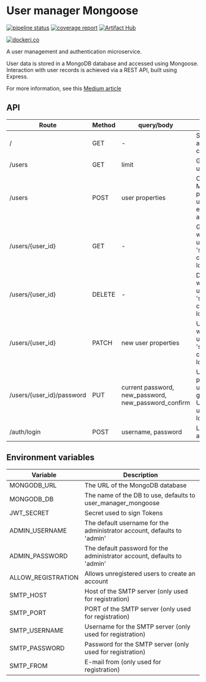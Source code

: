 
# User manager Mongoose

[![pipeline status](https://gitlab.com/moreillon_ci/user_manager_mongoose/badges/master/pipeline.svg)](https://gitlab.com/moreillon_ci/user_manager_mongoose/-/commits/master)
[![coverage report](https://gitlab.com/moreillon_ci/user_manager_mongoose/badges/master/coverage.svg)](https://gitlab.com/moreillon_ci/user_manager_mongoose/-/commits/master)
[![Artifact Hub](https://img.shields.io/endpoint?url=https://artifacthub.io/badge/repository/user-manager-mongoose)](https://artifacthub.io/packages/search?repo=user-manager-mongoose)

[![dockeri.co](https://dockeri.co/image/moreillon/user-manager-mongoose)](https://hub.docker.com/r/moreillon/user-manager-mongoose)


A user management and authentication microservice.

User data is stored in a MongoDB database and accessed using Mongoose.
Interaction with user records is achieved via a REST API, built using Express.

For more information, see this [Medium article](https://moreillon.medium.com/a-pluggable-user-management-and-authentication-service-for-web-applications-a6f23ae5816b)


## API
| Route | Method | query/body | Description |
| --- | --- | --- | --- |
| / | GET | - | Show application configuration |
| /users | GET | limit | Get the list of users |
| /users | POST | user properties | Creates a user. Mandatory properties are username (or email_address) and password |
| /users/{user_id} | GET | - | Get the user with the given user ID. Use 'self' for user currently logged in |
| /users/{user_id} | DELETE | - | Delete user with the given user ID. Use 'self' for user currently logged in |
| /users/{user_id} | PATCH | new user properties | Update user with the given user ID. Use 'self' for user currently logged in |
| /users/{user_id}/password | PUT | current password, new_password, new_password_confirm | Update the password of user with the given user ID. Use 'self' for user currently logged in |
| /auth/login | POST | username, password | Login, returns a jwt |

## Environment variables
| Variable  | Description |
| --- | --- |
| MONGODB_URL | The URL of the MongoDB database |
| MONGODB_DB | The name of the DB to use, defaults to user_manager_mongoose |
| JWT_SECRET | Secret used to sign Tokens |
| ADMIN_USERNAME | The default username for the administrator account, defaults to 'admin' |
| ADMIN_PASSWORD | The default password for the administrator account, defaults to 'admin' |
| ALLOW_REGISTRATION | Allows unregistered users to create an account |
| SMTP_HOST | Host of the SMTP server (only used for registration) |
| SMTP_PORT | PORT of the SMTP server (only used for registration) |
| SMTP_USERNAME | Username for the  SMTP server (only used for registration) |
| SMTP_PASSWORD | Password for the SMTP server (only used for registration) |
| SMTP_FROM | E-mail from (only used for registration) |
